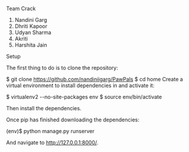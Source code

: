 Team Crack

1. Nandini Garg
2. Dhriti Kapoor
3. Udyan Sharma
4. Akriti
5. Harshita Jain

Setup

The first thing to do is to clone the repository:

$ git clone https://github.com/nandiniigarg/PawPals
$ cd home
Create a virtual environment to install dependencies in and activate it:

$ virtualenv2 --no-site-packages env
$ source env/bin/activate

Then install the dependencies.

Once pip has finished downloading the dependencies:

(env)$ python manage.py runserver

And navigate to http://127.0.0.1:8000/.